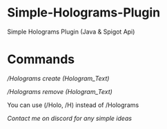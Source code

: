 # Simple-Holograms-Plugin
Simple Holograms Plugin (Java &amp; Spigot Api) 

# Commands
*/Holograms create (Hologram_Text)*

*/Holograms remove (Hologram_Text)*

You can use (/Holo, /H) instead of /Holograms

_Contact me on discord for any simple ideas_
